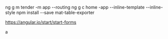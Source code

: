 ng g m tender -m app --routing
ng g c home -app --inline-template --inline-style
npm install --save mat-table-exporter

https://angular.io/start/start-forms

a
